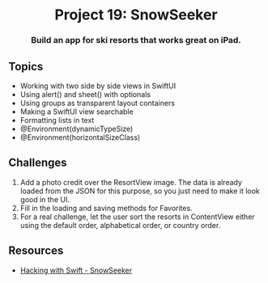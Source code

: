 <div align="center">
  <h1>Project 19: SnowSeeker</h1>
  <h3>Build an app for ski resorts that works great on iPad.</h3>
</div>

## Topics

 - Working with two side by side views in SwiftUI
 - Using alert() and sheet() with optionals
 - Using groups as transparent layout containers
 - Making a SwiftUI view searchable
 - Formatting lists in text
 - @Environment(dynamicTypeSize)
 - @Environment(horizontalSizeClass)

##  Challenges
1. Add a photo credit over the ResortView image. The data is already loaded from the JSON for this purpose, so you just need to make it look good in the UI.
2. Fill in the loading and saving methods for Favorites.
3. For a real challenge, let the user sort the resorts in ContentView either using the default order, alphabetical order, or country order.

## Resources
- [Hacking with Swift - SnowSeeker](https://www.hackingwithswift.com/books/ios-swiftui/snowseeker-wrap-up)
